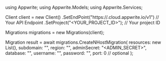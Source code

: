 using Appwrite;
using Appwrite.Models;
using Appwrite.Services;

Client client = new Client()
    .SetEndPoint("https://<REGION>.cloud.appwrite.io/v1") // Your API Endpoint
    .SetProject("<YOUR_PROJECT_ID>"); // Your project ID

Migrations migrations = new Migrations(client);

Migration result = await migrations.CreateNHostMigration(
    resources: new List<string>(),
    subdomain: "<SUBDOMAIN>",
    region: "<REGION>",
    adminSecret: "<ADMIN_SECRET>",
    database: "<DATABASE>",
    username: "<USERNAME>",
    password: "<PASSWORD>",
    port: 0 // optional
);